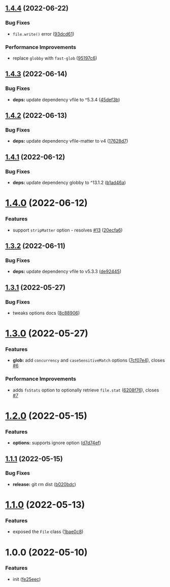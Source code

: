 ## [1.4.4](https://github.com/bent10/glob-reader/compare/v1.4.3...v1.4.4) (2022-06-22)


### Bug Fixes

* `file.write()` error ([93dcd61](https://github.com/bent10/glob-reader/commit/93dcd6121e50ff3df29b76cb5887d09d996c3b45))


### Performance Improvements

* replace `globby` with `fast-glob` ([95197c6](https://github.com/bent10/glob-reader/commit/95197c68ca8e7136ba7495472ef10a895ea352e6))

## [1.4.3](https://github.com/bent10/glob-reader/compare/v1.4.2...v1.4.3) (2022-06-14)


### Bug Fixes

* **deps:** update dependency vfile to ^5.3.4 ([45def3b](https://github.com/bent10/glob-reader/commit/45def3b845edf304fbaf39a993f96f376af298fa))

## [1.4.2](https://github.com/bent10/glob-reader/compare/v1.4.1...v1.4.2) (2022-06-13)


### Bug Fixes

* **deps:** update dependency vfile-matter to v4 ([17628d7](https://github.com/bent10/glob-reader/commit/17628d771f4783cff4d67382868be2e7a10e658a))

## [1.4.1](https://github.com/bent10/glob-reader/compare/v1.4.0...v1.4.1) (2022-06-12)


### Bug Fixes

* **deps:** update dependency globby to ^13.1.2 ([b1ad46a](https://github.com/bent10/glob-reader/commit/b1ad46a19db49bb2423dbe2dce393370712eef2e))

# [1.4.0](https://github.com/bent10/glob-reader/compare/v1.3.2...v1.4.0) (2022-06-12)


### Features

* support `stripMatter` option - resolves [#13](https://github.com/bent10/glob-reader/issues/13) ([20ecfa6](https://github.com/bent10/glob-reader/commit/20ecfa69d97423c8943530491404ada40a94f495))

## [1.3.2](https://github.com/bent10/glob-reader/compare/v1.3.1...v1.3.2) (2022-06-11)


### Bug Fixes

* **deps:** update dependency vfile to v5.3.3 ([de92445](https://github.com/bent10/glob-reader/commit/de924454fe93139b49fc3eae64e8aa0e3bc9880e))

## [1.3.1](https://github.com/bent10/glob-reader/compare/v1.3.0...v1.3.1) (2022-05-27)


### Bug Fixes

* tweaks options docs ([8c88906](https://github.com/bent10/glob-reader/commit/8c88906c62e1c8eb2d9e286e0c54c98a2576f461))

# [1.3.0](https://github.com/bent10/glob-reader/compare/v1.2.0...v1.3.0) (2022-05-27)


### Features

* **glob:** add `concurrency` and `caseSensitiveMatch` options ([7cf07e4](https://github.com/bent10/glob-reader/commit/7cf07e41b7fec9ef07262908ad2aaa87a5b1bff3)), closes [#6](https://github.com/bent10/glob-reader/issues/6)


### Performance Improvements

* adds `fsStats` option to optionally retrieve `file.stat` ([6208f76](https://github.com/bent10/glob-reader/commit/6208f76815de621842b1d166e54f1861f8baf535)), closes [#7](https://github.com/bent10/glob-reader/issues/7)

# [1.2.0](https://github.com/bent10/glob-reader/compare/v1.1.1...v1.2.0) (2022-05-15)


### Features

* **options:** supports ignore option ([d7d74ef](https://github.com/bent10/glob-reader/commit/d7d74ef986baaa66e6ae0072371744431a0e55ff))

## [1.1.1](https://github.com/bent10/glob-reader/compare/v1.1.0...v1.1.1) (2022-05-15)


### Bug Fixes

* **release:** git rm dist ([b020bdc](https://github.com/bent10/glob-reader/commit/b020bdc57aa66fe70f73887aeea8228abc649ffb))

# [1.1.0](https://github.com/bent10/glob-reader/compare/v1.0.0...v1.1.0) (2022-05-13)


### Features

* exposed the `File` class ([1bae0c8](https://github.com/bent10/glob-reader/commit/1bae0c879b48d34979d56dd72ba6fcd7edfc7625))

# 1.0.0 (2022-05-10)


### Features

* init ([fe25eec](https://github.com/bent10/glob-reader/commit/fe25eec5ef23566a2a1297ae9c48b5a1e5a4d074))
